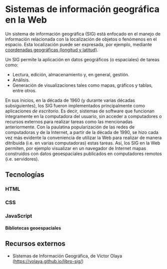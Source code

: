 # Sistemas de información geográfica en la Web
Un sistema de información geográfica (SIG) está enfocado en el manejo de información relacionada con la localización de objetos o fenómenos en el espacio. Esta localización puede ser expresada, por ejemplo, mediante [coordenadas geográficas (longitud y latitud)](https://es.wikipedia.org/wiki/Coordenadas_geogr%C3%A1ficas).

Un SIG permite la aplicación en datos geográficos (o espaciales) de tareas como:

- Lectura, edición, almacenamiento y, en general, gestión.
- Análisis.
- Generación de visualizaciones tales como mapas, gráficos y tablas, entre otros.

En sus inicios, en la década de 1960 (y durante varias décadas subsiguientes), los SIG fueron implementados principalmente como aplicaciones *de escritorio*. Es decir, sistemas de software que funcionan íntegramente en la computadora del usuario, sin acceder a computadores o recursos externos para realizar tareas como las mencionadas anteriormente. Con la paulatina popularización de las redes de computadoras y de la Internet, a partir de la década de 1990, se hizo cada vez más evidente la conveniencia de utilizar la Web para realizar de manera ditribuida (i.e. en varias computadoras) estas tareas. Así, los SIG en la Web permiten, por ejemplo visualizar en un navegador de Internet mapas construídos con datos geoespaciales publicados en computadores remotos (i.e. servidores).

## Tecnologías

### HTML

### CSS

### JavaScript

#### Bibliotecas geoespaciales

## Recursos externos
- Sistemas de Información Geográfica, de Víctor Olaya (https://volaya.github.io/libro-sig/)

